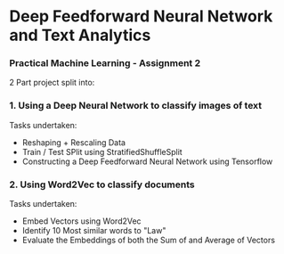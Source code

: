 # Deep Feedforward Neural Network and Text Analytics
### Practical Machine Learning - Assignment 2

2 Part project split into:
### 1. Using a Deep Neural Network to classify images of text
Tasks undertaken:
- Reshaping + Rescaling Data
- Train / Test SPlit using StratifiedShuffleSplit
- Constructing a Deep Feedforward Neural Network using Tensorflow

### 2. Using Word2Vec to classify documents
Tasks undertaken:
- Embed Vectors using Word2Vec
- Identify 10 Most similar words to "Law"
- Evaluate the Embeddings of both the Sum of and Average of Vectors
